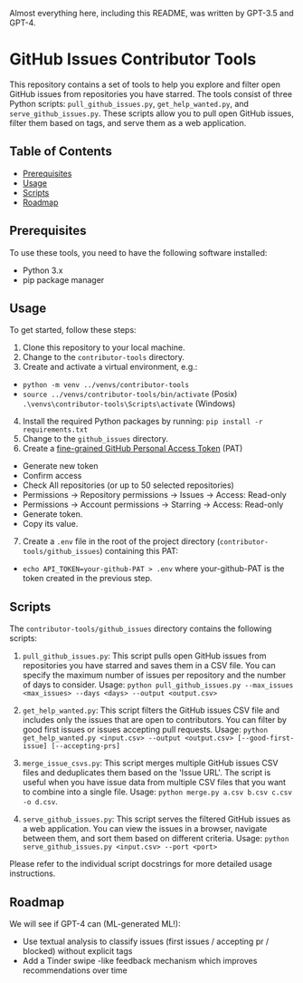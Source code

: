 Almost everything here, including this README, was written by GPT-3.5 and GPT-4.

# GitHub Issues Contributor Tools

This repository contains a set of tools to help you explore and filter open GitHub issues from repositories you have starred. The tools consist of three Python scripts: `pull_github_issues.py`, `get_help_wanted.py`, and `serve_github_issues.py`. These scripts allow you to pull open GitHub issues, filter them based on tags, and serve them as a web application.

## Table of Contents

- [Prerequisites](#prerequisites)
- [Usage](#usage)
- [Scripts](#scripts)
- [Roadmap](#roadmap)

## Prerequisites

To use these tools, you need to have the following software installed:

- Python 3.x
- pip package manager

## Usage

To get started, follow these steps:

1. Clone this repository to your local machine.
2. Change to the `contributor-tools` directory.
3. Create and activate a virtual environment, e.g.:
 - `python -m venv ../venvs/contributor-tools`
 - `source ../venvs/contributor-tools/bin/activate` (Posix) `.\venvs\contributor-tools\Scripts\activate` (Windows)
4. Install the required Python packages by running: `pip install -r requirements.txt`
5. Change to the `github_issues` directory.
6. Create  a [fine-grained GitHub Personal Access Token](https://github.com/settings/tokens?type=beta) (PAT)
 - Generate new token
 - Confirm access 
 - Check All repositories (or up to 50 selected repositories)
 - Permissions -> Repository permissions -> Issues -> Access: Read-only
 - Permissions -> Account permissions -> Starring -> Access: Read-only
 - Generate token.
 - Copy its value.
7. Create a `.env` file in the root of the project directory (`contributor-tools/github_issues`) containing this PAT:
 - `echo API_TOKEN=your-github-PAT > .env` where your-github-PAT is the token created in the previous step.

## Scripts

The `contributor-tools/github_issues` directory contains the following scripts:

1. `pull_github_issues.py`: This script pulls open GitHub issues from repositories you have starred and saves them in a CSV file. You can specify the maximum number of issues per repository and the number of days to consider. Usage: `python pull_github_issues.py --max_issues <max_issues> --days <days> --output <output.csv>`

2. `get_help_wanted.py`: This script filters the GitHub issues CSV file and includes only the issues that are open to contributors. You can filter by good first issues or issues accepting pull requests. Usage: `python get_help_wanted.py <input.csv> --output <output.csv> [--good-first-issue] [--accepting-prs]`

3. `merge_issue_csvs.py`: This script merges multiple GitHub issues CSV files and deduplicates them based on the 'Issue URL'. The script is useful when you have issue data from multiple CSV files that you want to combine into a single file. Usage: `python merge.py a.csv b.csv c.csv -o d.csv`.

4. `serve_github_issues.py`: This script serves the filtered GitHub issues as a web application. You can view the issues in a browser, navigate between them, and sort them based on different criteria. Usage: `python serve_github_issues.py <input.csv> --port <port>`


Please refer to the individual script docstrings for more detailed usage instructions.

## Roadmap
We will see if GPT-4 can (ML-generated ML!):
* Use textual analysis to classify issues (first issues / accepting pr / blocked) without explicit tags
* Add a Tinder swipe -like feedback mechanism which improves recommendations over time
